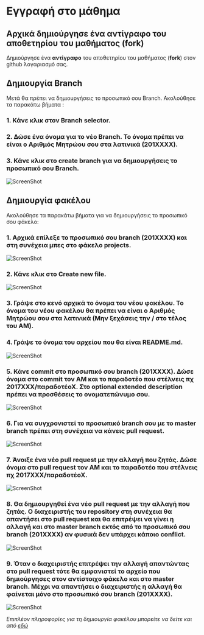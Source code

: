 # Εγγραφή στο μάθημα

## Αρχικά δημιούργησε ένα αντίγραφο του αποθετηρίου του μαθήματος (fork)
Δημιούργησε ένα **αντίγραφο** του αποθετηρίου του μαθήματος (**fork**) στον github λογαριασμό σας.

## Δημιουργία Branch

Μετά θα πρέπει να δημιουργήσεις το προσωπικό σου Branch. Ακολούθησε τα παρακάτω βήματα :

### 1. Κάνε κλικ στον Branch selector.

### 2. Δώσε ένα όνομα για το νέο Branch. Το όνομα πρέπει να είναι ο Αριθμός Μητρώου σου στα λατινικά (201XXXX).

### 3. Κάνε κλικ στο create branch για να δημιουργήσεις το προσωπικό σου Branch.

![ScreenShot](/help/images/1.png)


## Δημιουργία φακέλου

Ακολούθησε τα παρακάτω βήματα για να δημιουργήσεις το προσωπικό σου φάκελο:

### 1. Αρχικά επίλεξε το προσωπικό σου branch (201XXXX) και στη συνέχεια μπες στο φάκελο projects.

![ScreenShot](/help/images/2.png)

### 2. Κάνε κλικ στο Create new file.

![ScreenShot](/help/images/3.png)

### 3. Γράψε στο κενό αρχικά το όνομα του νέου φακέλου. Το όνομα του νέου φακέλου θα πρέπει να είναι ο Αριθμός Μητρώου σου στα λατινικά (Μην ξεχάσεις την / στο τέλος του ΑΜ).

### 4. Γράψε το όνομα του αρχείου που θα είναι README.md.

![ScreenShot](/help/images/4.png)

### 5. Κάνε commit στο προσωπικό σου branch (201XXXX). Δώσε όνομα στο commit τον ΑΜ και το παραδοτέο που στέλνεις πχ 2017ΧΧΧ/παραδοτέοΧ. Στο οptional extended description πρέπει να προσθέσεις το ονοματεπώνυμο σου.

![ScreenShot](/help/images/5.png)

### 6. Για να συγχρονιστεί το προσωπικό branch σου με το master branch πρέπει στη συνέχεια να κάνεις pull request.

![ScreenShot](/help/images/6.png)

### 7. Άνοιξε ένα νέο pull request με την αλλαγή που ζητάς. Δώσε όνομα στο pull request τον ΑΜ και το παραδοτέο που στέλνεις πχ 2017ΧΧΧ/παραδοτέοΧ.

![ScreenShot](/help/images/7.png)

### 8. Θα δημιουργηθεί ένα νέο pull request με την αλλαγή που ζητάς. Ο διαχειριστής του repository στη συνέχεια θα απαντήσει στο pull request και θα επιτρέψει να γίνει η αλλαγή και στο master branch εκτός από το προσωπικό σου branch (201XXXX) αν φυσικά δεν υπάρχει κάποιο conflict.

![ScreenShot](/help/images/8.png)

### 9. Όταν ο διαχειριστής επιτρέψει την αλλαγή απαντώντας στο pull request τότε θα εμφανιστεί το αρχείο που δημιούργησες στον αντίστοιχο φάκελο και στο master branch. Μέχρι να απαντήσει ο διαχειριστής η αλλαγή θα φαίνεται μόνο στο προσωπικό σου branch (201XXXX).

![ScreenShot](/help/images/9.png)

_Επιπλέον πληροφορίες για τη δημιουργία φακέλου μπορείτε να δείτε και από [εδώ](http://stackoverflow.com/questions/18773598/creating-folders-inside-github-com-repo-without-using-git)_
